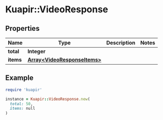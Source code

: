 # Kuapir::VideoResponse

## Properties

| Name | Type | Description | Notes |
| ---- | ---- | ----------- | ----- |
| **total** | **Integer** |  |  |
| **items** | [**Array&lt;VideoResponseItems&gt;**](VideoResponseItems.md) |  |  |

## Example

```ruby
require 'kuapir'

instance = Kuapir::VideoResponse.new(
  total: 50,
  items: null
)
```

